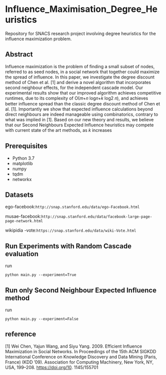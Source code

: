 # Influence_Maximisation_Degree_Heuristics
Repository for SNACS research project involving degree heuristics  for the influence maximization problem.

## Abstract
Influence maximization is the problem of finding a small subset of
nodes, referred to as seed nodes, in a social network that together
could maximize the spread of influence. In this paper, we investigate the degree discount method of Chen et al. [1] and derive a
novel algorithm that incorporates second neighbour effects, for the
independent cascade model. Our experimental results show that
our improved algorithm achieves competitive runtimes, due to its
complexity of O(𝑚+𝑛 log𝑛+𝑘 log2 𝑛), and achieves better influence
spread than the classic degree discount method of Chen et al. [1].
Importantly we show that expected influence calculations beyond
direct neighbours are indeed manageable using combinatorics, contrary to what was implied in [1]. Based on our new theory and
results, we believe that our Second Neighbours Expected Influence
heuristics may compete with current state of the art methods, as 𝑘
increases

## Prerequisites

- Python 3.7
- matplotlib
- numpy
- tqdm
- networkx

## Datasets
ego-facebook:`http://snap.stanford.edu/data/ego-Facebook.html`

musae-facebook:`http://snap.stanford.edu/data/facebook-large-page-page-network.html`

wikipidia -vote:`https://snap.stanford.edu/data/wiki-Vote.html`

## Run Experiments with Random Cascade evaluation
run 

`python main.py --experiment=True`

## Run only Second Neighbour Expected Influence method
run 

`python main.py --experiment=False`  

## reference
[1] Wei Chen, Yajun Wang, and Siyu Yang. 2009. Efficient Influence Maximization in
Social Networks. In Proceedings of the 15th ACM SIGKDD International Conference
on Knowledge Discovery and Data Mining (Paris, France) (KDD ’09). Association
for Computing Machinery, New York, NY, USA, 199–208. https://doi.org/10.
1145/155701
